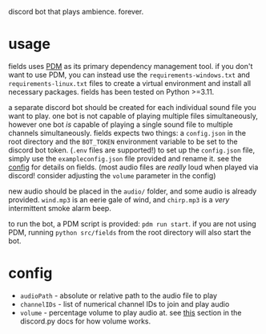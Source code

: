 discord bot that plays ambience. forever.

# usage
fields uses [PDM](https://pdm.fming.dev) as its primary dependency management tool. if you don't want to use PDM, you can instead use the `requirements-windows.txt` and `requirements-linux.txt` files to create a virtual environment and install all necessary packages. fields has been tested on Python >=3.11.

a separate discord bot should be created for each individual sound file you want to play. one bot is not capable of playing multiple files simultaneously, however one bot *is* capable of playing a single sound file to multiple channels simultaneously. fields expects two things: a `config.json` in the root directory and the `BOT_TOKEN` environment variable to be set to the discord bot token. (`.env` files are supported!) to set up the `config.json` file, simply use the `exampleconfig.json` file provided and rename it. see the [config](#config) for details on fields. (most audio files are *really* loud when played via discord! consider adjusting the `volume` parameter in the config)

new audio should be placed in the `audio/` folder, and some audio is already provided. `wind.mp3` is an eerie gale of wind, and `chirp.mp3` is a *very* intermittent smoke alarm beep.

to run the bot, a PDM script is provided: `pdm run start`. if you are not using PDM, running `python src/fields` from the root directory will also start the bot.

# config
* `audioPath` - absolute or relative path to the audio file to play
* `channelIDs` - list of numerical channel IDs to join and play audio
* `volume` - percentage volume to play audio at. see [this](https://discordpy.readthedocs.io/en/stable/api.html?highlight=ffmpegpcmaudio#discord.PCMVolumeTransformer.volume) section in the discord.py docs for how volume works.
